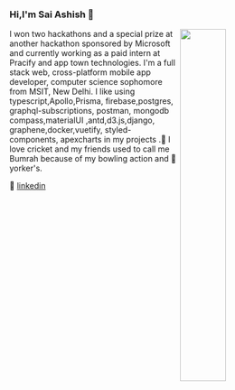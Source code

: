### Hi,I'm Sai Ashish 👋


<img  align="right" width="40%" src="https://github-readme-stats.vercel.app/api?username=saiashish9&&show_icons=true&title_color=ffffff&icon_color=edf1f2&text_color=9098a8&bg_color=282b3e" />


I won two hackathons and a special prize at another hackathon sponsored by Microsoft and currently working as a paid intern at Pracify and app town technologies. I'm a full stack web, cross-platform mobile app developer, computer science sophomore from MSIT, New Delhi. I like using typescript,Apollo,Prisma, firebase,postgres, graphql-subscriptions, postman, mongodb compass,materialUI ,antd,d3.js,django, graphene,docker,vuetify, styled-components, apexcharts in my projects .💖 I love cricket and my friends used to call me Bumrah because of my bowling action and 🏏 yorker's.           


👔 [linkedin][linkedin]

[linkedin]: https://www.linkedin.com/in/sai-ashish-237784188/
